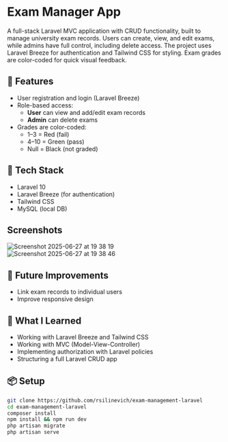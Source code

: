 # Exam Manager App

A full-stack Laravel MVC application with CRUD functionality, built to manage university exam records. Users can create, view, and edit exams, while admins have full control, including delete access. The project uses Laravel Breeze for authentication and Tailwind CSS for styling. Exam grades are color-coded for quick visual feedback.

## 🎯 Features

- User registration and login (Laravel Breeze)
- Role-based access:
  - **User** can view and add/edit exam records
  - **Admin** can delete exams
- Grades are color-coded:
  - 1–3 = Red (fail)
  - 4–10 = Green (pass)
  - Null = Black (not graded)

## 🧱 Tech Stack

- Laravel 10
- Laravel Breeze (for authentication)
- Tailwind CSS
- MySQL (local DB)

## Screenshots
![Screenshot 2025-06-27 at 19 38 19](https://github.com/user-attachments/assets/5f9ba02b-35a3-49d1-a8b8-28b2e4d36b8f)
![Screenshot 2025-06-27 at 19 38 46](https://github.com/user-attachments/assets/ff0d5432-2ce4-41b7-abe4-46381fb5b46b)

## 🚧 Future Improvements

- Link exam records to individual users
- Improve responsive design


## 🧠 What I Learned

- Working with Laravel Breeze and Tailwind CSS
- Working with MVC (Model-View-Controller)
- Implementing authorization with Laravel policies
- Structuring a full Laravel CRUD app

## 📦 Setup

```bash
git clone https://github.com/rsilinevich/exam-management-laravel
cd exam-management-laravel
composer install
npm install && npm run dev
php artisan migrate
php artisan serve
